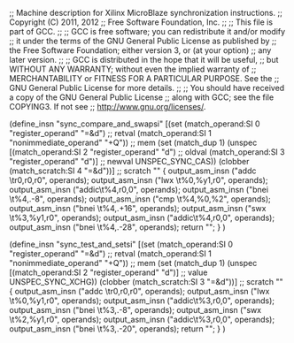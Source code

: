 ;; Machine description for Xilinx MicroBlaze synchronization instructions.
;; Copyright (C) 2011, 2012
;; Free Software Foundation, Inc.
;;
;; This file is part of GCC.
;;
;; GCC is free software; you can redistribute it and/or modify
;; it under the terms of the GNU General Public License as published by
;; the Free Software Foundation; either version 3, or (at your option)
;; any later version.
;;
;; GCC is distributed in the hope that it will be useful,
;; but WITHOUT ANY WARRANTY; without even the implied warranty of
;; MERCHANTABILITY or FITNESS FOR A PARTICULAR PURPOSE.  See the
;; GNU General Public License for more details.
;;
;; You should have received a copy of the GNU General Public License
;; along with GCC; see the file COPYING3.  If not see
;; <http://www.gnu.org/licenses/>.


(define_insn "sync_compare_and_swapsi"
  [(set (match_operand:SI 0 "register_operand" "=&d")          	;; retval
        (match_operand:SI 1 "nonimmediate_operand" "+Q"))      	;; mem
    (set (match_dup 1)
	(unspec
	    [(match_operand:SI 2 "register_operand" "d")	;; oldval
	     (match_operand:SI 3 "register_operand" "d")]	;; newval
			     UNSPEC_SYNC_CAS))
   (clobber (match_scratch:SI 4 "=&d"))]			;; scratch
  ""
  {
    output_asm_insn ("addc \tr0,r0,r0", operands);
    output_asm_insn ("lwx  \t%0,%y1,r0", operands);
    output_asm_insn ("addic\t%4,r0,0", operands);
    output_asm_insn ("bnei \t%4,.-8", operands);
    output_asm_insn ("cmp  \t%4,%0,%2", operands);
    output_asm_insn ("bnei \t%4,.+16", operands);
    output_asm_insn ("swx  \t%3,%y1,r0", operands);
    output_asm_insn ("addic\t%4,r0,0", operands);
    output_asm_insn ("bnei \t%4,.-28", operands);
    return "";
  }
)

(define_insn "sync_test_and_setsi"
  [(set (match_operand:SI 0 "register_operand" "=&d")        	;; retval
	(match_operand:SI 1 "nonimmediate_operand" "+Q"))	;; mem
   (set (match_dup 1)
	(unspec
	  [(match_operand:SI 2 "register_operand" "d")]		;; value
	  UNSPEC_SYNC_XCHG))
   (clobber (match_scratch:SI 3 "=&d"))]			;; scratch
  ""
  {
    output_asm_insn ("addc \tr0,r0,r0", operands);
    output_asm_insn ("lwx  \t%0,%y1,r0", operands);
    output_asm_insn ("addic\t%3,r0,0", operands);
    output_asm_insn ("bnei \t%3,.-8", operands);
    output_asm_insn ("swx  \t%2,%y1,r0", operands);
    output_asm_insn ("addic\t%3,r0,0", operands);
    output_asm_insn ("bnei \t%3,.-20", operands);
    return "";
  }
)
